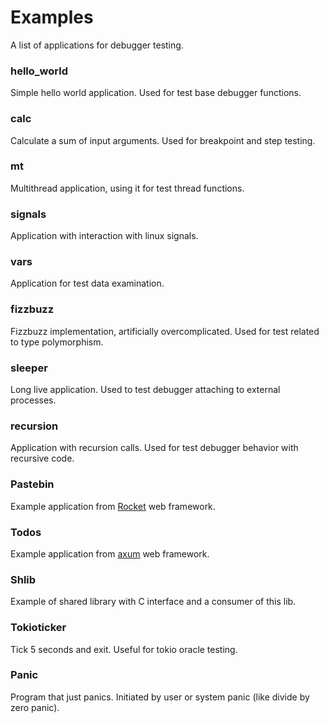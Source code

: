 # Examples

A list of applications for debugger testing. 

### hello_world

Simple hello world application. Used for test base debugger functions.

### calc

Calculate a sum of input arguments. Used for breakpoint and step testing.

### mt

Multithread application, using it for test thread functions.

### signals

Application with interaction with linux signals.

### vars

Application for test data examination.

### fizzbuzz

Fizzbuzz implementation, artificially overcomplicated.
Used for test related to type polymorphism.

### sleeper

Long live application.
Used to test debugger attaching to external processes. 

### recursion

Application with recursion calls.
Used for test debugger behavior with recursive code.

### Pastebin

Example application from [Rocket](https://github.com/SergioBenitez/Rocket) web framework.

### Todos

Example application from [axum](https://github.com/tokio-rs/axum) web framework.

### Shlib

Example of shared library with C interface and a consumer of this lib.

### Tokioticker

Tick 5 seconds and exit. Useful for tokio oracle testing.

### Panic

Program that just panics.
Initiated by user or system panic (like divide by zero panic).